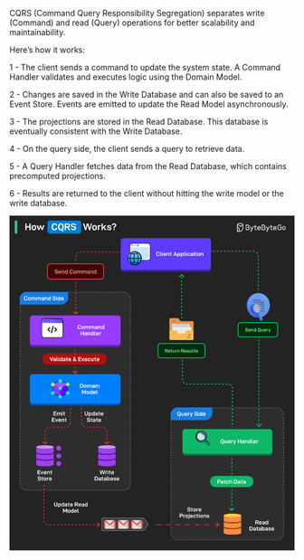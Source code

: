 
CQRS (Command Query Responsibility Segregation) separates write (Command) and read (Query) operations for better scalability and maintainability.

Here’s how it works:

1 - The client sends a command to update the system state. A Command Handler validates and executes logic using the Domain Model.

2 - Changes are saved in the Write Database and can also be saved to an Event Store. Events are emitted to update the Read Model asynchronously.

3 - The projections are stored in the Read Database. This database is eventually consistent with the Write Database.

4 - On the query side, the client sends a query to retrieve data.

5 - A Query Handler fetches data from the Read Database, which contains precomputed projections.

6 - Results are returned to the client without hitting the write model or the write database.

<img src="https://github.com/mkader/BBGo/blob/main/CQRS%20Works.png">
